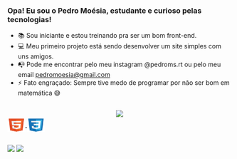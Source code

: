 ### Opa! Eu sou o Pedro Moésia, estudante e curioso pelas tecnologias! 
- 📚 Sou iniciante e estou treinando pra ser um bom front-end.
- 💻 Meu primeiro projeto está sendo desenvolver um site simples com uns amigos.
- 📭 Pode me encontrar pelo meu instagram @pedroms.rt ou pelo meu email pedromoesia@gmail.com
- ⚡ Fato engraçado: Sempre tive medo de programar por não ser bom em matemática 😅
##



<div align="center">
  <a href="https://github.com/pedromoesia">
  <img height="180em" src="https://github-readme-stats.vercel.app/api?username=pedromoesia&show_icons=true&theme=highcontrast&include_all_commits=true&count_private=true"/>
  
</div>
  
  <img align="center" alt="pedro-HTML" height="30" width="40" src="https://raw.githubusercontent.com/devicons/devicon/master/icons/html5/html5-original.svg">
  <img align="center" alt="pedro-CSS" height="30" width="40" src="https://raw.githubusercontent.com/devicons/devicon/master/icons/css3/css3-original.svg">
  
  ##
  
  <div>
    <a href="https://instagram.com/pedroms.rt" target="_blank"><img src="https://img.shields.io/badge/-Instagram-%23E4405F?style=for-the-badge&logo=instagram&logoColor=blue" target="_blank"></a>
    <a href = "mailto:pedromoesia@gmail.com"><img src="https://img.shields.io/badge/-Gmail-%23333?style=for-the-badge&logo=gmail&logoColor=red" target="_blank"></a>
  </div>
